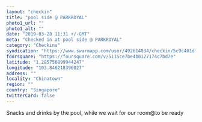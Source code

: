 ```yaml
---
layout: "checkin"
title: "pool side @ PARKROYAL"
photo1_url: ""
photo1_alt: ""
date: "2019-03-28 11:31 +/-GMT"
meta: "Checked in at pool side @ PARKROYAL"
category: "Checkins"
syndication: "https://www.swarmapp.com/user/492614834/checkin/5c9c401df96b2c0039876985"
foursquare: "https://foursquare.com/v/5115ce7be4b0127174c7bd7e"
latitude: "1.285756899944247"
longitude: "103.846218396027"
address: ""
locality: "Chinatown"
region: ""
country: "Singapore"
twitterCard: false
---
```

Snacks and drinks by the pool, while we wait for our room@to be ready

